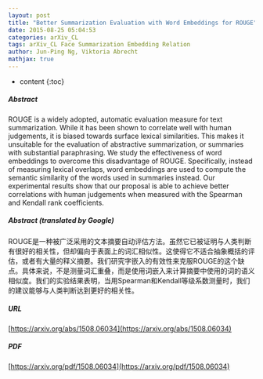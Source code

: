 ```yaml
---
layout: post
title: "Better Summarization Evaluation with Word Embeddings for ROUGE"
date: 2015-08-25 05:04:53
categories: arXiv_CL
tags: arXiv_CL Face Summarization Embedding Relation
author: Jun-Ping Ng, Viktoria Abrecht
mathjax: true
---
```


* content
{:toc}

##### Abstract
ROUGE is a widely adopted, automatic evaluation measure for text summarization. While it has been shown to correlate well with human judgements, it is biased towards surface lexical similarities. This makes it unsuitable for the evaluation of abstractive summarization, or summaries with substantial paraphrasing. We study the effectiveness of word embeddings to overcome this disadvantage of ROUGE. Specifically, instead of measuring lexical overlaps, word embeddings are used to compute the semantic similarity of the words used in summaries instead. Our experimental results show that our proposal is able to achieve better correlations with human judgements when measured with the Spearman and Kendall rank coefficients.

##### Abstract (translated by Google)
ROUGE是一种被广泛采用的文本摘要自动评估方法。虽然它已被证明与人类判断有很好的相关性，但却偏向于表面上的词汇相似性。这使得它不适合抽象概括的评估，或者有大量的释义摘要。我们研究字嵌入的有效性来克服ROUGE的这个缺点。具体来说，不是测量词汇重叠，而是使用词嵌入来计算摘要中使用的词的语义相似度。我们的实验结果表明，当用Spearman和Kendall等级系数测量时，我们的建议能够与人类判断达到更好的相关性。

##### URL
[https://arxiv.org/abs/1508.06034](https://arxiv.org/abs/1508.06034)

##### PDF
[https://arxiv.org/pdf/1508.06034](https://arxiv.org/pdf/1508.06034)

